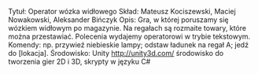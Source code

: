 Tytuł: Operator wózka widłowego
Skład: Mateusz Kociszewski, Maciej Nowakowski, Aleksander Bińczyk
Opis: Gra, w której poruszamy się wózkiem widłowym po magazynie. Na regałach są rozmaite towary, które można przestawiać. Polecenia wydajemy operatorowi w trybie tekstowym.
Komendy: np. przywieź niebieskie lampy; odstaw ładunek na regał A; jedź do [lokacja].
Środowisko: Unity http://unity3d.com/  środowisko do tworzenia gier 2D i 3D,  skrypty w języku C# 